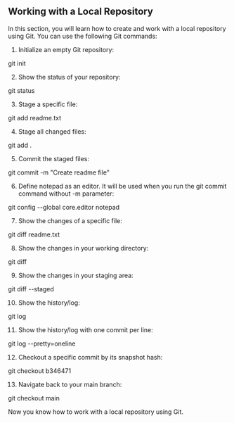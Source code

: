 ## Working with a Local Repository

In this section, you will learn how to create and work with a local repository using Git. You can use the following Git commands:

1. Initialize an empty Git repository:

git init


2. Show the status of your repository:

git status


3. Stage a specific file:

git add readme.txt


4. Stage all changed files:

git add .


5. Commit the staged files:

git commit -m "Create readme file"


6. Define notepad as an editor. It will be used when you run the git commit command without -m parameter:

git config --global core.editor notepad


7. Show the changes of a specific file:

git diff readme.txt


8. Show the changes in your working directory:

git diff


9. Show the changes in your staging area:

git diff --staged


10. Show the history/log:

git log


11. Show the history/log with one commit per line:

git log --pretty=oneline


12. Checkout a specific commit by its snapshot hash:

git checkout b346471


13. Navigate back to your main branch:

git checkout main



Now you know how to work with a local repository using Git.
